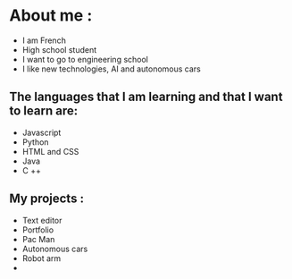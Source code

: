 
#  About me :
- I am French
- High school student
- I want to go to engineering school
- I like new technologies, AI and autonomous cars

##  The languages that I am learning and that I want to learn are:
- Javascript
- Python
- HTML and CSS
- Java
- C ++

##  My projects :
- Text editor
- Portfolio
- Pac Man
- Autonomous cars
- Robot arm
- 

